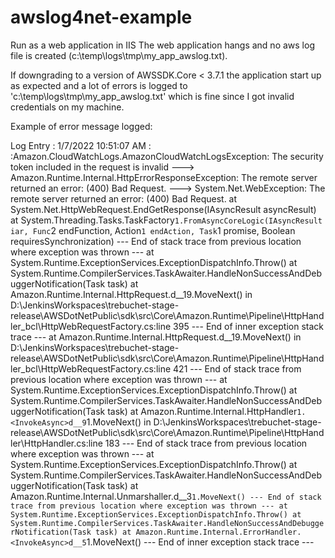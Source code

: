 # awslog4net-example
Run as a web application in IIS
The web application hangs and no aws log file is created (<LibraryLogFileName>c:\temp\logs\tmp\my_app_awslog.txt</LibraryLogFileName>).

If downgrading to a version of AWSSDK.Core < 3.7.1 the application start up as expected and a lot of errors is logged to 'c:\temp\logs\tmp\my_app_awslog.txt' which is fine since I got invalid credentials on my machine.

Example of error message logged:

Log Entry : 
1/7/2022 10:51:07 AM
  :
  :Amazon.CloudWatchLogs.AmazonCloudWatchLogsException: The security token included in the request is invalid ---> Amazon.Runtime.Internal.HttpErrorResponseException: The remote server returned an error: (400) Bad Request. ---> System.Net.WebException: The remote server returned an error: (400) Bad Request.
   at System.Net.HttpWebRequest.EndGetResponse(IAsyncResult asyncResult)
   at System.Threading.Tasks.TaskFactory`1.FromAsyncCoreLogic(IAsyncResult iar, Func`2 endFunction, Action`1 endAction, Task`1 promise, Boolean requiresSynchronization)
--- End of stack trace from previous location where exception was thrown ---
   at System.Runtime.ExceptionServices.ExceptionDispatchInfo.Throw()
   at System.Runtime.CompilerServices.TaskAwaiter.HandleNonSuccessAndDebuggerNotification(Task task)
   at Amazon.Runtime.Internal.HttpRequest.<GetResponseAsync>d__19.MoveNext() in D:\JenkinsWorkspaces\trebuchet-stage-release\AWSDotNetPublic\sdk\src\Core\Amazon.Runtime\Pipeline\HttpHandler\_bcl\HttpWebRequestFactory.cs:line 395
   --- End of inner exception stack trace ---
   at Amazon.Runtime.Internal.HttpRequest.<GetResponseAsync>d__19.MoveNext() in D:\JenkinsWorkspaces\trebuchet-stage-release\AWSDotNetPublic\sdk\src\Core\Amazon.Runtime\Pipeline\HttpHandler\_bcl\HttpWebRequestFactory.cs:line 421
--- End of stack trace from previous location where exception was thrown ---
   at System.Runtime.ExceptionServices.ExceptionDispatchInfo.Throw()
   at System.Runtime.CompilerServices.TaskAwaiter.HandleNonSuccessAndDebuggerNotification(Task task)
   at Amazon.Runtime.Internal.HttpHandler`1.<InvokeAsync>d__9`1.MoveNext() in D:\JenkinsWorkspaces\trebuchet-stage-release\AWSDotNetPublic\sdk\src\Core\Amazon.Runtime\Pipeline\HttpHandler\HttpHandler.cs:line 183
--- End of stack trace from previous location where exception was thrown ---
   at System.Runtime.ExceptionServices.ExceptionDispatchInfo.Throw()
   at System.Runtime.CompilerServices.TaskAwaiter.HandleNonSuccessAndDebuggerNotification(Task task)
   at Amazon.Runtime.Internal.Unmarshaller.<InvokeAsync>d__3`1.MoveNext()
--- End of stack trace from previous location where exception was thrown ---
   at System.Runtime.ExceptionServices.ExceptionDispatchInfo.Throw()
   at System.Runtime.CompilerServices.TaskAwaiter.HandleNonSuccessAndDebuggerNotification(Task task)
   at Amazon.Runtime.Internal.ErrorHandler.<InvokeAsync>d__5`1.MoveNext()
   --- End of inner exception stack trace ---